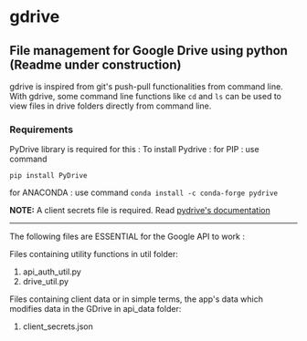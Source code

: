 # **gdrive**
## File management for Google Drive using python (Readme under construction)

gdrive is inspired from git's push-pull functionalities from command line. With gdrive, some command line functions like `cd` and `ls` can be used to view files in drive folders directly from command line.

### Requirements
PyDrive library is required for this :
To install Pydrive :
for PIP : use command

```pip install PyDrive```

for ANACONDA : use command
```conda install -c conda-forge pydrive```

**NOTE:**
A client secrets file is required. Read [pydrive's documentation](https://pythonhosted.org/PyDrive/quickstart.html)

___
The following files are ESSENTIAL for the Google API to work :

Files containing utility functions in util folder:
1. api_auth_util.py
2. drive_util.py

Files containing client data or in simple terms, the app's data which modifies data in the GDrive in api_data folder: 
1. client_secrets.json
